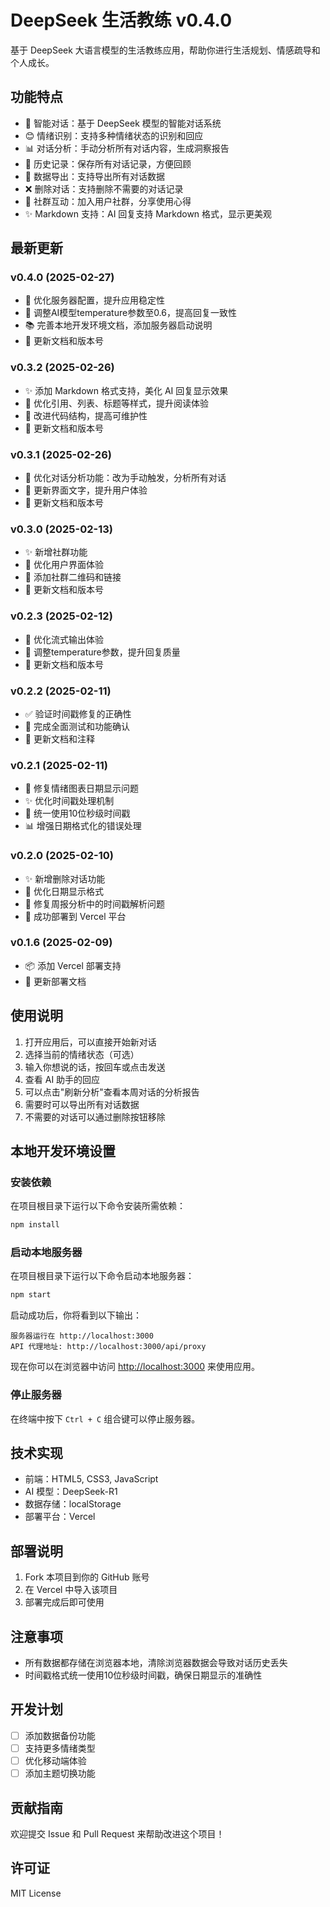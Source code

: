 # DeepSeek 生活教练 v0.4.0

基于 DeepSeek 大语言模型的生活教练应用，帮助你进行生活规划、情感疏导和个人成长。

## 功能特点

- 🤖 智能对话：基于 DeepSeek 模型的智能对话系统
- 😊 情绪识别：支持多种情绪状态的识别和回应
- 📊 对话分析：手动分析所有对话内容，生成洞察报告
- 📝 历史记录：保存所有对话记录，方便回顾
- 🔄 数据导出：支持导出所有对话数据
- ❌ 删除对话：支持删除不需要的对话记录
- 👥 社群互动：加入用户社群，分享使用心得
- ✨ Markdown 支持：AI 回复支持 Markdown 格式，显示更美观

## 最新更新

### v0.4.0 (2025-02-27)
- 🚀 优化服务器配置，提升应用稳定性
- 🔧 调整AI模型temperature参数至0.6，提高回复一致性
- 📚 完善本地开发环境文档，添加服务器启动说明
- 📝 更新文档和版本号

### v0.3.2 (2025-02-26)
- ✨ 添加 Markdown 格式支持，美化 AI 回复显示效果
- 🎨 优化引用、列表、标题等样式，提升阅读体验
- 🔧 改进代码结构，提高可维护性
- 📝 更新文档和版本号

### v0.3.1 (2025-02-26)
- 🔄 优化对话分析功能：改为手动触发，分析所有对话
- 🎨 更新界面文字，提升用户体验
- 📝 更新文档和版本号

### v0.3.0 (2025-02-13)
- ✨ 新增社群功能
- 🎨 优化用户界面体验
- 🔗 添加社群二维码和链接
- 📝 更新文档和版本号

### v0.2.3 (2025-02-12)
- 🚀 优化流式输出体验
- 🎯 调整temperature参数，提升回复质量
- 📝 更新文档和版本号

### v0.2.2 (2025-02-11)
- ✅ 验证时间戳修复的正确性
- 🔄 完成全面测试和功能确认
- 📝 更新文档和注释

### v0.2.1 (2025-02-11)
- 🐛 修复情绪图表日期显示问题
- ✨ 优化时间戳处理机制
- 🔧 统一使用10位秒级时间戳
- 📊 增强日期格式化的错误处理

### v0.2.0 (2025-02-10)
- ✨ 新增删除对话功能
- 🎨 优化日期显示格式
- 🐛 修复周报分析中的时间戳解析问题
- 🚀 成功部署到 Vercel 平台

### v0.1.6 (2025-02-09)
- 📦 添加 Vercel 部署支持
- 📝 更新部署文档

## 使用说明

1. 打开应用后，可以直接开始新对话
2. 选择当前的情绪状态（可选）
3. 输入你想说的话，按回车或点击发送
4. 查看 AI 助手的回应
5. 可以点击"刷新分析"查看本周对话的分析报告
6. 需要时可以导出所有对话数据
7. 不需要的对话可以通过删除按钮移除

## 本地开发环境设置

### 安装依赖

在项目根目录下运行以下命令安装所需依赖：

```bash
npm install
```

### 启动本地服务器

在项目根目录下运行以下命令启动本地服务器：

```bash
npm start
```

启动成功后，你将看到以下输出：
```
服务器运行在 http://localhost:3000
API 代理地址: http://localhost:3000/api/proxy
```

现在你可以在浏览器中访问 [http://localhost:3000](http://localhost:3000) 来使用应用。

### 停止服务器

在终端中按下 `Ctrl + C` 组合键可以停止服务器。

## 技术实现

- 前端：HTML5, CSS3, JavaScript
- AI 模型：DeepSeek-R1
- 数据存储：localStorage
- 部署平台：Vercel

## 部署说明

1. Fork 本项目到你的 GitHub 账号
2. 在 Vercel 中导入该项目
3. 部署完成后即可使用

## 注意事项

- 所有数据都存储在浏览器本地，清除浏览器数据会导致对话历史丢失
- 时间戳格式统一使用10位秒级时间戳，确保日期显示的准确性

## 开发计划

- [ ] 添加数据备份功能
- [ ] 支持更多情绪类型
- [ ] 优化移动端体验
- [ ] 添加主题切换功能

## 贡献指南

欢迎提交 Issue 和 Pull Request 来帮助改进这个项目！

## 许可证

MIT License